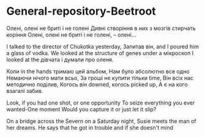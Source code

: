# General-repository-Beetroot

Олені, олені не бриті і не голені
Дивні створіння в них з мозгів стирчать коріння
Олені, олені не бриті і не голені, – олені...

I talked to the director of Chukotka yesterday,
Запитав він, and I poured him a glass of vodka.
We looked at the structure of genes under a мікроскоп
I looked at the дівчата і думали про оленя.

Коли in the hands тримаю цей альбом,
Нам було абсолютно все одно
Немаючи нічого мати всьо,
За гроші не купити тільки time,
Він всіх нас методично поділив,
Когось він downed, когось picked up,
А є на кого взагалі забив.

Look, if you had one shot, or one opportunity
To seize everything you ever wanted-One moment
Would you capture it or just let it slip?

On a bridge across the Severn on a Saturday night,
Susie meets the man of her dreams.
He says that he got in trouble and if she doesn't mind
